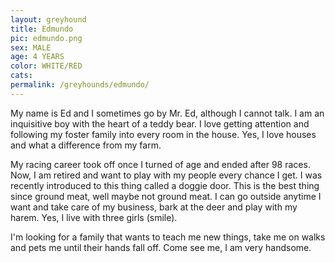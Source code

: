 ```yaml
---
layout: greyhound
title: Edmundo
pic: edmundo.png
sex: MALE
age: 4 YEARS
color: WHITE/RED
cats: 
permalink: /greyhounds/edmundo/
---
```


My name is Ed and I sometimes go by Mr. Ed, although I cannot talk. I am an inquisitive boy with the heart of a teddy bear. I love getting attention and following my foster family into every room in the house. Yes, I love houses and what a difference from my farm.
 
My racing career took off once I turned of age and ended after 98 races. Now, I am retired and want to play with my people every chance I get. I was recently introduced to this thing called a doggie door. This is the best thing since ground meat, well maybe not ground meat. I can go outside anytime I want and take care of my business, bark at the deer and play with my harem. Yes, I live with three girls (smile).
 
I'm looking for a family that wants to teach me new things, take me on walks and pets me until their hands fall off. Come see me, I am very handsome.